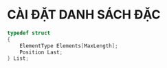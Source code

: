 # CÀI ĐẶT DANH SÁCH ĐẶC

```c
typedef struct
{
    ElementType Elements[MaxLength];
    Position Last;
} List;
```
